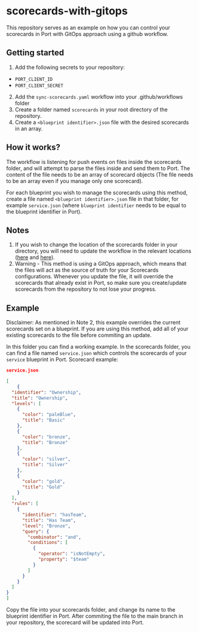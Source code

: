 # scorecards-with-gitops
This repository serves as an example on how you can control your scorecards in Port with GitOps approach using a github workflow.

## Getting started
1. Add the following secrets to your repository:
* `PORT_CLIENT_ID`
* `PORT_CLIENT_SECRET`

2. Add the `sync-scorecards.yaml` workflow into your .github/workflows folder
3. Create a folder named `scorecards` in your root directory of the repository.
4. Create a `<blueprint identifier>.json` file with the desired scorecards in an array.

## How it works?
The workflow is listening for push events on files inside the scorecards folder, and will attempt to parse the files inside and send them to Port. The content of the file needs to be an array of scorecard objects (The file needs to be an array even if you manage only one scorecard).

For each blueprint you wish to manage the scorecards using this method, create a file named `<blueprint identifier>.json` file in that folder, for example `service.json` (where `blueprint identifier` needs to be equal to the blueprint identifier in Port).


## Notes
1. If you wish to change the location of the scorecards folder in your directory, you will need to update the workflow in the relevant locations ([here](https://github.com/port-labs/port-pilot-inventory/blob/3cabd8208e1c3f1f3f020b39cfe08035fe429811/scorecards-with-gitops/sync-scorecards.yaml#L6) and [here](https://github.com/port-labs/port-pilot-inventory/blob/3cabd8208e1c3f1f3f020b39cfe08035fe429811/scorecards-with-gitops/sync-scorecards.yaml#L32)).
2. Warning - This method is using a GitOps approach, which means that the files will act as the source of truth for your Scorecards configurations. Whenever you update the file, it will override the scorecards that already exist in Port, so make sure you create/update scorecards from the repository to not lose your progress.

## Example
Disclaimer: As mentioned in Note 2, this example overrides the current scorecards set on a blueprint. If you are using this method, add all of your existing scorecards to the file before commiting an update.

In this folder you can find a working example. In the scorecards folder, you can find a file named `service.json` which controls the scorecards of your `service` blueprint in Port. Scorecard example:

```json
service.json

[
    {
  "identifier": "Ownership",
  "title": "Ownership",
  "levels": [
    {
      "color": "paleBlue",
      "title": "Basic"
    },
    {
      "color": "bronze",
      "title": "Bronze"
    },
    {
      "color": "silver",
      "title": "Silver"
    },
    {
      "color": "gold",
      "title": "Gold"
    }
  ],
  "rules": [
    {
      "identifier": "hasTeam",
      "title": "Has Team",
      "level": "Bronze",
      "query": {
        "combinator": "and",
        "conditions": [
          {
            "operator": "isNotEmpty",
            "property": "$team"
          }
        ]
      }
    }
  ]
}
]

```

Copy the file into your scorecards folder, and change its name to the blueprint identifier in Port. After commiting the file to the main branch in your repository, the scorecard will be updated into Port.
